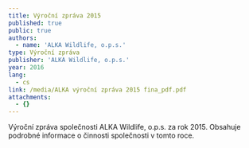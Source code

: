 ```yaml
---
title: Výroční zpráva 2015
published: true
public: true
authors:
  - name: 'ALKA Wildlife, o.p.s.'
type: Výroční zpráva
publisher: 'ALKA Wildlife, o.p.s.'
year: 2016
lang:
  - cs
link: /media/ALKA výroční zpráva 2015 fina_pdf.pdf
attachments:
  - {}
---
```

Výroční zpráva společnosti ALKA Wildlife, o.p.s. za rok 2015. Obsahuje podrobné informace o činnosti společnosti v tomto roce.
